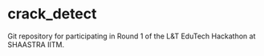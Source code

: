 # crack_detect
Git repository for participating in Round 1 of the L&amp;T EduTech Hackathon at SHAASTRA IITM.
